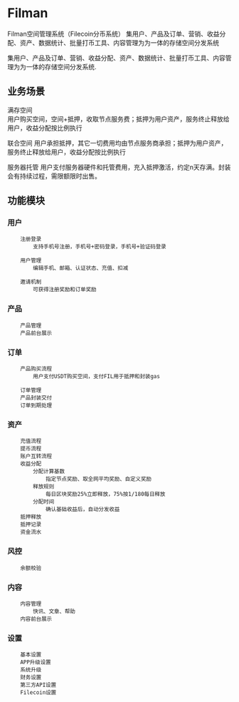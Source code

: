 # Filman
Filman空间管理系统（Filecoin分币系统）
集用户、产品及订单、营销、收益分配、资产、数据统计、批量打币工具、内容管理为为一体的存储空间分发系统

集用户、产品及订单、营销、收益分配、资产、数据统计、批量打币工具、内容管理为为一体的存储空间分发系统.   
## 业务场景   
满存空间  
		用户购买空间，空间+抵押，收取节点服务费；抵押为用户资产，服务终止释放给用户，收益分配按比例执行
		
联合空间
		用户承担抵押，其它一切费用均由节点服务商承担；抵押为用户资产，服务终止释放给用户，收益分配按比例执行
		
服务器托管
		用户支付服务器硬件和托管费用，充入抵押激活，约定n天存满。封装会有持续过程，需限额限时出售。
		
## 功能模块
### 用户	
		注册登录
			支持手机号注册，手机号+密码登录，手机号+验证码登录
			
		用户管理
			编辑手机、邮箱、认证状态、充值、扣减
			
		邀请机制
			可获得注册奖励和订单奖励
### 产品	
		产品管理
		产品前台展示
### 订单	
		产品购买流程
			用户支付USDT购买空间，支付FIL用于抵押和封装gas
			
		订单管理
		产品封装交付
		订单到期处理
### 资产	
		充值流程
		提币流程
		账户互转流程
		收益分配
			分配计算基数
				指定节点奖励、取全网平均奖励、自定义奖励
			释放规则
				每日区块奖励25%立即释放，75%按1/180每日释放
			分配时间
				确认基础收益后，自动分发收益
		抵押释放
		抵押记录
		资金流水
### 风控	
		余额校验
### 内容	
		内容管理
			快讯、文章、帮助
		内容前台展示
### 设置	
		基本设置
		APP升级设置
		系统升级
		财务设置
		第三方API设置
		Filecoin设置
